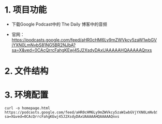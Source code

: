 # 1. 项目功能

- 下载Google Podcast中的 The Daily 博客中的音频

- 官网：https://podcasts.google.com/feed/aHR0cHM6Ly9mZWVkcy5zaW1wbGVjYXN0LmNvbS81NG5BR2NJbA?sa=X&ved=0CAcQrrcFahgKEwj45J2XsdyDAxUAAAAAHQAAAAAQnxs

# 2. 文件结构


# 3. 环境配置


```
curl -o homepage.html https://podcasts.google.com/feed/aHR0cHM6Ly9mZWVkcy5zaW1wbGVjYXN0LmNvbS81NG5BR2NJbA?sa=X&ved=0CAcQrrcFahgKEwj45J2XsdyDAxUAAAAAHQAAAAAQnxs
```

